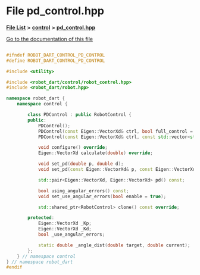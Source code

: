 

# File pd\_control.hpp

[**File List**](files.md) **>** [**control**](dir_1a1ccbdd0954eb7721b1a771872472c9.md) **>** [**pd\_control.hpp**](pd__control_8hpp.md)

[Go to the documentation of this file](pd__control_8hpp.md)

```C++

#ifndef ROBOT_DART_CONTROL_PD_CONTROL
#define ROBOT_DART_CONTROL_PD_CONTROL

#include <utility>

#include <robot_dart/control/robot_control.hpp>
#include <robot_dart/robot.hpp>

namespace robot_dart {
    namespace control {

        class PDControl : public RobotControl {
        public:
            PDControl();
            PDControl(const Eigen::VectorXd& ctrl, bool full_control = false, bool use_angular_errors = true);
            PDControl(const Eigen::VectorXd& ctrl, const std::vector<std::string>& controllable_dofs, bool use_angular_errors = true);

            void configure() override;
            Eigen::VectorXd calculate(double) override;

            void set_pd(double p, double d);
            void set_pd(const Eigen::VectorXd& p, const Eigen::VectorXd& d);

            std::pair<Eigen::VectorXd, Eigen::VectorXd> pd() const;

            bool using_angular_errors() const;
            void set_use_angular_errors(bool enable = true);

            std::shared_ptr<RobotControl> clone() const override;

        protected:
            Eigen::VectorXd _Kp;
            Eigen::VectorXd _Kd;
            bool _use_angular_errors;

            static double _angle_dist(double target, double current);
        };
    } // namespace control
} // namespace robot_dart
#endif

```

